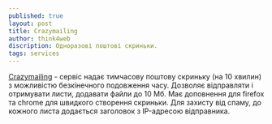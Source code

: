 ```yaml
---
published: true
layout: post
title: Сrazymailing
author: think4web
discription: Одноразові поштові скриньки.
tags: services 
---
```


[Сrazymailing](https://www.crazymailing.com/) - сервіс надає тимчасову поштову скриньку (на 10 хвилин) з можливістю безкінечного подовження часу. Дозволяє відправляти і отримувати листи, додавати файли до 10 Мб. Має доповнення для firefox та chrome для швидкого створення скриньки. Для захисту від спаму, до кожного листа додається заголовок з IP-адресою відправника.
